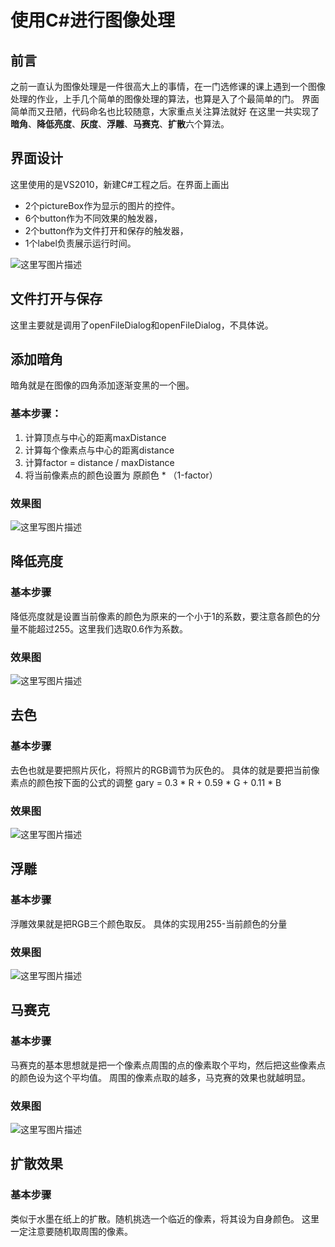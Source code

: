 # 使用C#进行图像处理
## 前言
之前一直认为图像处理是一件很高大上的事情，在一门选修课的课上遇到一个图像处理的作业，上手几个简单的图像处理的算法，也算是入了个最简单的门。
界面简单而又丑陋，代码命名也比较随意，大家重点关注算法就好
在这里一共实现了**暗角**、**降低亮度**、**灰度**、**浮雕**、**马赛克**、**扩散**六个算法。


## 界面设计
这里使用的是VS2010，新建C#工程之后。在界面上画出
- 2个pictureBox作为显示的图片的控件。
- 6个button作为不同效果的触发器，
- 2个button作为文件打开和保存的触发器，
- 1个label负责展示运行时间。

![这里写图片描述](https://imgchr.com/i/PdU2hn)

## 文件打开与保存
这里主要就是调用了openFileDialog和openFileDialog，不具体说。

## 添加暗角
暗角就是在图像的四角添加逐渐变黑的一个圈。
### 基本步骤：

 1. 计算顶点与中心的距离maxDistance
 2. 计算每个像素点与中心的距离distance
 3. 计算factor = distance / maxDistance
 4. 将当前像素点的颜色设置为 原颜色 * （1-factor）
### 效果图
![这里写图片描述](https://imgchr.com/i/PdUWpq)


## 降低亮度
### 基本步骤
降低亮度就是设置当前像素的颜色为原来的一个小于1的系数，要注意各颜色的分量不能超过255。这里我们选取0.6作为系数。
### 效果图
![这里写图片描述](https://imgchr.com/i/PdU4XT)

## 去色
### 基本步骤
去色也就是要把照片灰化，将照片的RGB调节为灰色的。
具体的就是要把当前像素点的颜色按下面的公式的调整
gary = 0.3 * R + 0.59 * G + 0.11 * B
### 效果图
![这里写图片描述](https://imgchr.com/i/PdUf10)

## 浮雕
### 基本步骤
浮雕效果就是把RGB三个颜色取反。
具体的实现用255-当前颜色的分量
### 效果图
![这里写图片描述](https://imgchr.com/i/PdUT74)

## 马赛克
### 基本步骤
马赛克的基本思想就是把一个像素点周围的点的像素取个平均，然后把这些像素点的颜色设为这个平均值。
周围的像素点取的越多，马克赛的效果也就越明显。
### 效果图
![这里写图片描述](https://imgchr.com/i/PdUInU)

## 扩散效果
### 基本步骤
类似于水墨在纸上的扩散。随机挑选一个临近的像素，将其设为自身颜色。
这里一定注意要随机取周围的像素。
